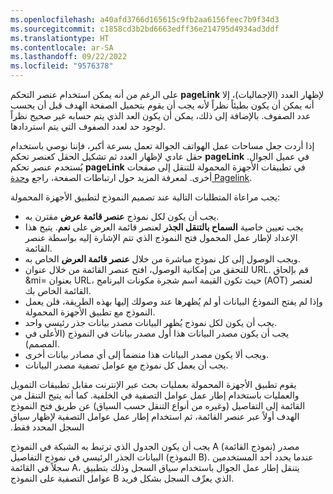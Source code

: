 ```yaml
---
ms.openlocfilehash: a40afd3766d165615c9fb2aa6156feec7b9f34d3
ms.sourcegitcommit: c1858cd3b2bd6663edff36e214795d4934ad3ddf
ms.translationtype: HT
ms.contentlocale: ar-SA
ms.lasthandoff: 09/22/2022
ms.locfileid: "9576378"
---
```

على الرغم من أنه يمكن استخدام عنصر التحكم **pageLink‎** لإظهار العدد (الإجماليات)، إلا أنه يمكن أن يكون بطيئاً نظراً لأنه يجب أن يقوم بتحميل الصفحة الهدف قبل أن يحسب عدد الصفوف. بالإضافة إلى ذلك، يمكن أن يكون العد الذي يتم حسابه غير صحيح نظراً لوجود حد لعدد الصفوف التي يتم استردادها.

إذا أردت جعل مساحات عمل الهواتف الجوالة تعمل بسرعة أكبر، فإننا نوصي باستخدام حقل عادي لإظهار العدد ثم تشكيل الحقل كعنصر تحكم **pageLink** في عميل الجوال. يُستخدم عنصر تحكم **pageLink** في تطبيقات الأجهزة المحمولة للتنقل إلى صفحات أخرى. لمعرفة المزيد حول ارتباطات الصفحة، راجع [وحدة Pagelink](/dynamics365/fin-ops-core/dev-itpro/mobile-apps/platform/client-apis/modules/view-model-control-pagelink-ipagelink/?azure-portal=true). 

يجب مراعاة المتطلبات التالية عند تصميم النموذج لتطبيق الأجهزة المحمولة:

- يجب أن يكون لكل نموذج **عنصر قائمة عرض** مقترن به.
- يجب تعيين خاصية **السماح بالتنقل الجذر** لعنصر قائمة العرض على **نعم**. يتيح هذا الإعداد لإطار عمل المحمول فتح النموذج الذي تتم الإشارة إليه بواسطة عنصر القائمة.
- ويجب الوصول إلى كل نموذج مباشرة من خلال **عنصر قائمة العرض** الخاص به.
- للتحقق من إمكانية الوصول، افتح عنصر القائمة من خلال عنوان URL. قم بإلحاق &mi= بعنوان URL، حيث تكون القيمة اسم شجرة مكونات البرنامج (AOT) لعنصر القائمة الخاص بك.
- وإذا لم يفتح النموذجُ البيانات أو لم يُظهرها عند وصولك إليها بهذه الطريقة، فلن يعمل النموذج مع تطبيق الأجهزة المحمولة.
- يجب أن يكون لكل نموذج يُظهر البيانات مصدر بيانات جذر رئيسي واحد.
- يجب أن يكون مصدر البيانات هذا أول مصدر بيانات في النموذج (الأعلى في المصمم).
- ويجب ألا يكون مصدر البيانات هذا منضماً إلى أي مصادر بيانات أخرى.
- يجب أن يعمل كل نموذج مع عوامل تصفية مصدر البيانات.

يقوم تطبيق الأجهزة المحمولة بعمليات بحث عبر الإنترنت مقابل تطبيقات التمويل والعمليات باستخدام إطار عمل عوامل التصفية ‏‫في الخلفية. كما أنه يتيح التنقل من القائمة إلى التفاصيل (وغيره من أنواع التنقل حسب السياق) عن طريق فتح النموذج الهدف أولاً عبر عنصر القائمة، ثم استخدام إطار عمل عوامل التصفية لإظهار سياق السجل المحدد فقط.

يجب أن يكون الجدول الذي ترتبط به الشبكة في النموذج A (نموذج القائمة) مصدر البيانات الجذر الرئيسي في نموذج التفاصيل (النموذج B). عندما يحدد أحد المستخدمين سجلاً في القائمة A، يتنقل إطار عمل الجوال باستخدام سياق السجل وذلك بتطبيق عوامل التصفية على النموذج B الذي يعرِّف السجل بشكل فريد.

